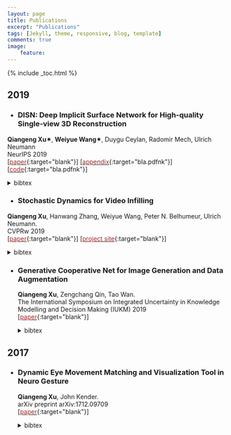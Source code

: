 ```yaml
---
layout: page
title: Publications
excerpt: "Publications"
tags: [Jekyll, theme, responsive, blog, template]
comments: true
image: 
    feature: 
---
```


{% include _toc.html %}

## 2019

* ### DISN: Deep Implicit Surface Network for High-quality Single-view 3D Reconstruction  
 <b>Qiangeng Xu&#10036;</b>, <b>Weiyue Wang&#10036;</b>, Duygu Ceylan, Radomir Mech, Ulrich Neumann    
 NeurIPS 2019   
\[[<font color="brown">paper</font>](https://arxiv.org/abs/1905.10711){:target="blank"}\] \[[<font color="brown">appendix</font>](http://www-scf.usc.edu/~weiyuewa/papers/neurips_2019_supp.pdf){:target="bla.pdfnk"}\] \[[<font color="brown">code</font>](https://github.com/Xharlie/DISN){:target="bla.pdfnk"}\]
  <details> <summary>bibtex</summary>
  <p>
      
  ```
  @inProceedings{xu2019disn,
      title={DISN: Deep Implicit Surface Network for High-quality Single-view 3D Reconstruction},
      author={Xu, Qiangeng and Wang, Weiyue and Ceylan, Duygu and Mech, Radomir and Neumann, Ulrich},
      booktitle={NeurIPS},
      year={2019}
  }
  ```  
  </p>
  </details>


* ### Stochastic Dynamics for Video Infilling  
 <b>Qiangeng Xu</b>, Hanwang Zhang, Weiyue Wang, Peter N. Belhumeur, Ulrich Neumann.  
  CVPRw 2019  
\[[<font color="brown">paper</font>](https://arxiv.org/abs/1809.00263){:target="blank"}\] \[[<font color="brown">project site</font>](../projects/project_sites/SDVI/video_results.html){:target="blank"}\] 
  <details> <summary>bibtex</summary>
  <p>
      
    ```
    @inProceedings{
        xu2018stochastic,
        title={Stochastic Dynamics for Video Infilling},
        author={Qiangeng Xu and Hanwang Zhang and Weiyue Wang and Peter N. Belhumeur and Ulrich Neumann},
        booktitle={CVPRw}
        year={2019}
    }
    ```  
  </p>
  </details>


* ### Generative Cooperative Net for Image Generation and Data Augmentation  
  <b>Qiangeng Xu</b>, Zengchang Qin, Tao Wan.   
  The International Symposium on Integrated Uncertainty in Knowledge Modelling and Decision Making (IUKM) 2019  
\[[<font color="brown">paper</font>](https://arxiv.org/abs/1705.02887){:target="blank"}\] 
  <details> <summary>bibtex</summary>
  <p>
        
    ```
    @inproceedings{xu2019generative,
      title={Generative cooperative net for image generation and data augmentation},
      author={Xu, Qiangeng and Qin, Zengchang and Wan, Tao},
      booktitle={International Symposium on Integrated Uncertainty in Knowledge Modelling and Decision Making},
      pages={284--294},
      year={2019},
      organization={Springer}
    }
    ```
  </p>
  </details>
  
## 2017

* ### Dynamic Eye Movement Matching and Visualization Tool in Neuro Gesture  
  <b>Qiangeng Xu</b>, John Kender.   
  arXiv preprint arXiv:1712.09709  
\[[<font color="brown">paper</font>](https://arxiv.org/abs/1712.09709){:target="blank"}\] 
  <details> <summary>bibtex</summary>
  <p>
        
    ```
    @misc{xu2017report,
        title={Report: Dynamic Eye Movement Matching and Visualization Tool in Neuro Gesture},
        author={Qiangeng Xu and John Kender},
        year={2017},
        eprint={1712.09709},
        archivePrefix={arXiv},
        primaryClass={cs.NE}
    }
    ```
  </p>
  </details>
